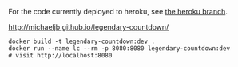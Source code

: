 For the code currently deployed to heroku, see
[the heroku branch](https://github.com/michaeljb/legendary-countdown/tree/heroku).

http://michaeljb.github.io/legendary-countdown/

```
docker build -t legendary-countdown:dev .
docker run --name lc --rm -p 8080:8080 legendary-countdown:dev
# visit http://localhost:8080
```
